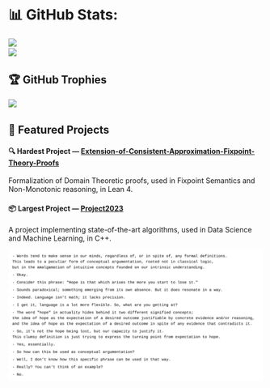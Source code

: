 # 📊 GitHub Stats:
![](https://nirzak-streak-stats.vercel.app/?user=UpTheShipCreek&theme=dark&hide_border=false)<br/>
![](https://github-readme-stats.vercel.app/api/top-langs/?username=UpTheShipCreek&theme=dark&hide_border=false&include_all_commits=true&count_private=false&layout=compact)

## 🏆 GitHub Trophies
![](https://github-profile-trophy.vercel.app/?username=UpTheShipCreek&theme=radical&no-frame=false&no-bg=true&margin-w=4)

## 🚀 Featured Projects
#### 🔍 Hardest Project — [Extension-of-Consistent-Approximation-Fixpoint-Theory-Proofs](https://github.com/UpTheShipCreek/Extension-of-Consistent-Approximation-Fixpoint-Theory-Proofs)
<p>Formalization of Domain Theoretic proofs, used in Fixpoint Semantics and Non-Monotonic reasoning, in Lean 4.</p>

#### 📦 Largest Project — [Project2023](https://github.com/UpTheShipCreek/Project2023)
<p> A project implementing state-of-the-art algorithms, used in Data Science and Machine Learning, in C++.</p>

![Dialogue](./images/dialogue.svg)
